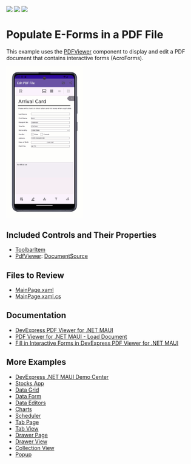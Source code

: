 <!-- default badges list -->
![](https://img.shields.io/endpoint?url=https://codecentral.devexpress.com/api/v1/VersionRange/671980886/24.1.2%2B)
[![](https://img.shields.io/badge/Open_in_DevExpress_Support_Center-FF7200?style=flat-square&logo=DevExpress&logoColor=white)](https://supportcenter.devexpress.com/ticket/details/T1181193)
[![](https://img.shields.io/badge/📖_How_to_use_DevExpress_Examples-e9f6fc?style=flat-square)](https://docs.devexpress.com/GeneralInformation/403183)
<!-- default badges end -->

# Populate E-Forms in a PDF File 

This example uses the [PDFViewer](https://docs.devexpress.com/MAUI/DevExpress.Maui.Pdf.PdfViewer?v=24.1) component to display and edit a PDF document that contains interactive forms (AcroForms).

<img width="40%" alt="DevExpress PDFViewer for .NET MAUI" src="Images/app-preview.gif">

## Included Controls and Their Properties

* [ToolbarItem](https://learn.microsoft.com/en-us/dotnet/api/microsoft.maui.controls.toolbaritem)
* [PdfViewer](https://docs.devexpress.com/MAUI/404632/pdf-viewer/pdf-viewer?v=24.1): [DocumentSource](https://docs.devexpress.com/MAUI/DevExpress.Maui.Pdf.PdfViewer.DocumentSource?v=24.1)

## Files to Review

- [MainPage.xaml](./CS/Views/MainPage.xaml)
- [MainPage.xaml.cs](./CS/Views/MainPage.xaml.cs)

## Documentation

* [DevExpress PDF Viewer for .NET MAUI](https://docs.devexpress.com/MAUI/404632/pdf-viewer/pdf-viewer?v=24.1)
* [PDF Viewer for .NET MAUI - Load Document](https://docs.devexpress.com/MAUI/404712/pdf-viewer/load-document?v=24.1#load-a-pdf-file)
* [Fill in Interactive Forms in DevExpress PDF Viewer for .NET MAUI](https://docs.devexpress.com/MAUI/404953/pdf-viewer/interactive-forms?v=24.1)

## More Examples

* [DevExpress .NET MAUI Demo Center](https://github.com/DevExpress-Examples/maui-demo-app)
* [Stocks App](https://github.com/DevExpress-Examples/maui-stocks-mini)
* [Data Grid](https://github.com/DevExpress-Examples/maui-data-grid-get-started)
* [Data Form](https://github.com/DevExpress-Examples/maui-data-form-get-started)
* [Data Editors](https://github.com/DevExpress-Examples/maui-editors-get-started)
* [Charts](https://github.com/DevExpress-Examples/maui-charts)
* [Scheduler](https://github.com/DevExpress-Examples/maui-scheduler-get-started)
* [Tab Page](https://github.com/DevExpress-Examples/maui-tab-page-get-started)
* [Tab View](https://github.com/DevExpress-Examples/maui-tab-view-get-started)
* [Drawer Page](https://github.com/DevExpress-Examples/maui-drawer-page-get-started)
* [Drawer View](https://github.com/DevExpress-Examples/maui-drawer-view-get-started)
* [Collection View](https://github.com/DevExpress-Examples/maui-collection-view-get-started)
* [Popup](https://github.com/DevExpress-Examples/maui-popup-get-started)

